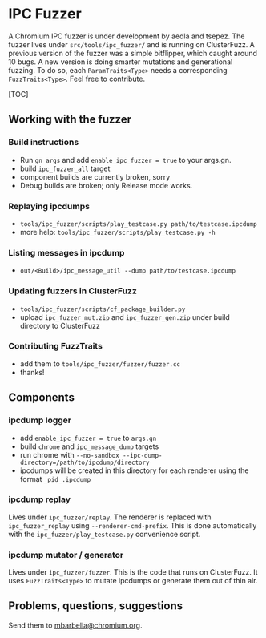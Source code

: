 # IPC Fuzzer

A Chromium IPC fuzzer is under development by aedla and tsepez. The fuzzer lives
under `src/tools/ipc_fuzzer/` and is running on ClusterFuzz. A previous version
of the fuzzer was a simple bitflipper, which caught around 10 bugs. A new
version is doing smarter mutations and generational fuzzing. To do so, each
`ParamTraits<Type>` needs a corresponding `FuzzTraits<Type>`. Feel free to
contribute.

[TOC]

## Working with the fuzzer

### Build instructions

*   Run `gn args` and add `enable_ipc_fuzzer = true` to your args.gn.
*   build `ipc_fuzzer_all` target
*   component builds are currently broken, sorry
*   Debug builds are broken; only Release mode works.

### Replaying ipcdumps

*   `tools/ipc_fuzzer/scripts/play_testcase.py path/to/testcase.ipcdump`
*   more help: `tools/ipc_fuzzer/scripts/play_testcase.py -h`

### Listing messages in ipcdump

*   `out/<Build>/ipc_message_util --dump path/to/testcase.ipcdump`

### Updating fuzzers in ClusterFuzz

*   `tools/ipc_fuzzer/scripts/cf_package_builder.py`
*   upload `ipc_fuzzer_mut.zip` and `ipc_fuzzer_gen.zip` under build directory
    to ClusterFuzz

### Contributing FuzzTraits

*   add them to `tools/ipc_fuzzer/fuzzer/fuzzer.cc`
*   thanks!

## Components

### ipcdump logger

*   add `enable_ipc_fuzzer = true` to `args.gn`
*   build `chrome` and `ipc_message_dump` targets
*   run chrome with
    `--no-sandbox --ipc-dump-directory=/path/to/ipcdump/directory`
*   ipcdumps will be created in this directory for each renderer using the
    format `_pid_.ipcdump`

### ipcdump replay

Lives under `ipc_fuzzer/replay`. The renderer is replaced with
`ipc_fuzzer_replay` using `--renderer-cmd-prefix`. This is done automatically
with the `ipc_fuzzer/play_testcase.py` convenience script.

### ipcdump mutator / generator

Lives under `ipc_fuzzer/fuzzer`. This is the code that runs on ClusterFuzz. It
uses `FuzzTraits<Type>` to mutate ipcdumps or generate them out of thin air.

## Problems, questions, suggestions

Send them to mbarbella@chromium.org.
